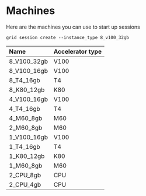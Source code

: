 # Machines

Here are the machines you can use to start up sessions

```text
grid session create --instance_type 8_v100_32gb 
```

| Name | Accelerator type |
| :--- | :--- |
| 8\_V100\_32gb | V100 |
| 8\_V100\_16gb | V100 |
| 8\_T4\_16gb | T4 |
| 8\_K80\_12gb | K80 |
| 4\_V100\_16gb | V100 |
| 4\_T4\_16gb | T4 |
| 4\_M60\_8gb | M60 |
| 2\_M60\_8gb | M60 |
| 1\_V100\_16gb | V100 |
| 1\_T4\_16gb | T4 |
| 1\_K80\_12gb | K80 |
| 1\_M60\_8gb | M60 |
| 2\_CPU\_8gb | CPU |
| 2\_CPU\_4gb | CPU |

             

